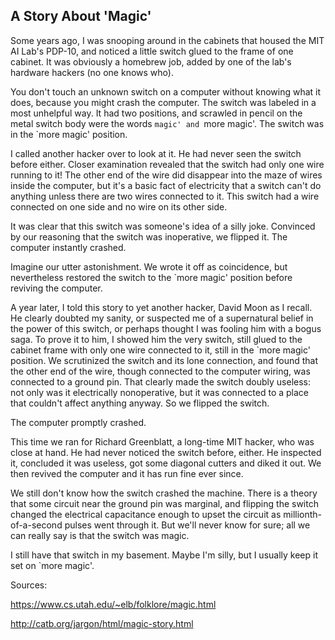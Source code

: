## A Story About 'Magic'

Some years ago, I was snooping around in the cabinets that housed the MIT AI Lab's PDP-10, and noticed a little switch glued to the frame of one cabinet. It was obviously a homebrew job, added by one of the lab's hardware hackers (no one knows who).

You don't touch an unknown switch on a computer without knowing what it does, because you might crash the computer. The switch was labeled in a most unhelpful way. It had two positions, and scrawled in pencil on the metal switch body were the words `magic' and `more magic'. The switch was in the `more magic' position.

I called another hacker over to look at it. He had never seen the switch before either. Closer examination revealed that the switch had only one wire running to it! The other end of the wire did disappear into the maze of wires inside the computer, but it's a basic fact of electricity that a switch can't do anything unless there are two wires connected to it. This switch had a wire connected on one side and no wire on its other side.

It was clear that this switch was someone's idea of a silly joke. Convinced by our reasoning that the switch was inoperative, we flipped it. The computer instantly crashed.

Imagine our utter astonishment. We wrote it off as coincidence, but nevertheless restored the switch to the `more magic' position before reviving the computer.

A year later, I told this story to yet another hacker, David Moon as I recall. He clearly doubted my sanity, or suspected me of a supernatural belief in the power of this switch, or perhaps thought I was fooling him with a bogus saga. To prove it to him, I showed him the very switch, still glued to the cabinet frame with only one wire connected to it, still in the `more magic' position. We scrutinized the switch and its lone connection, and found that the other end of the wire, though connected to the computer wiring, was connected to a ground pin. That clearly made the switch doubly useless: not only was it electrically nonoperative, but it was connected to a place that couldn't affect anything anyway. So we flipped the switch.

The computer promptly crashed.

This time we ran for Richard Greenblatt, a long-time MIT hacker, who was close at hand. He had never noticed the switch before, either. He inspected it, concluded it was useless, got some diagonal cutters and diked it out. We then revived the computer and it has run fine ever since.

We still don't know how the switch crashed the machine. There is a theory that some circuit near the ground pin was marginal, and flipping the switch changed the electrical capacitance enough to upset the circuit as millionth-of-a-second pulses went through it. But we'll never know for sure; all we can really say is that the switch was magic.

I still have that switch in my basement. Maybe I'm silly, but I usually keep it set on `more magic'.





Sources:

https://www.cs.utah.edu/~elb/folklore/magic.html

http://catb.org/jargon/html/magic-story.html

